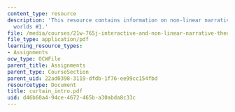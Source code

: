 ```yaml
---
content_type: resource
description: 'This resource contains information on non-linear narrative and possible
  worlds #1.'
file: /media/courses/21w-765j-interactive-and-non-linear-narrative-theory-and-practice-spring-2006/d46b60a494ce4672465ba30abda8c33c_curtain_intro.pdf
file_type: application/pdf
learning_resource_types:
- Assignments
ocw_type: OCWFile
parent_title: Assignments
parent_type: CourseSection
parent_uid: 22ad0398-3119-dfdb-1f76-ee99cc154fbd
resourcetype: Document
title: curtain_intro.pdf
uid: d46b60a4-94ce-4672-465b-a30abda8c33c
---
```

